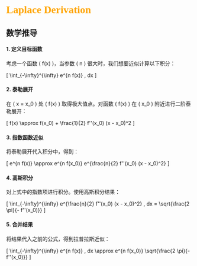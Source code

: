 #  <font face="仿宋" font color=orange>Laplace Derivation</font>
## 数学推导

#### 1. 定义目标函数

考虑一个函数 \( f(x) \)，当参数 \( n \) 很大时，我们想要近似计算以下积分：

\[
\int_{-\infty}^{\infty} e^{n f(x)} \, dx
\]

#### 2. 泰勒展开

在 \( x = x_0 \) 处 \( f(x) \) 取得极大值点。对函数 \( f(x) \) 在 \( x_0 \) 附近进行二阶泰勒展开：

\[
f(x) \approx f(x_0) + \frac{1}{2} f''(x_0) (x - x_0)^2
\]

#### 3. 指数函数近似

将泰勒展开代入积分中，得到：

\[
e^{n f(x)} \approx e^{n f(x_0)} e^{\frac{n}{2} f''(x_0) (x - x_0)^2}
\]

#### 4. 高斯积分

对上式中的指数项进行积分。使用高斯积分结果：

\[
\int_{-\infty}^{\infty} e^{\frac{n}{2} f''(x_0) (x - x_0)^2} \, dx = \sqrt{\frac{2 \pi}{- f''(x_0)}}
\]

#### 5. 合并结果

将结果代入之前的公式，得到拉普拉斯近似：

\[
\int_{-\infty}^{\infty} e^{n f(x)} \, dx \approx e^{n f(x_0)} \sqrt{\frac{2 \pi}{- f''(x_0)}}
\]

